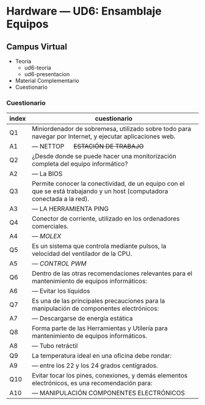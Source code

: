# Hardware — UD6: Ensamblaje Equipos

## Campus Virtual

- Teoría
  - ud6-teoria
  - ud6-presentacion
- Material Complementario <!--Tarjetas Gráficas-->
- Cuestionario


### Cuestionario

| index | cuestionario |
| ---   | --- |
| Q1    | Miniordenador de sobremesa, utilizado sobre todo para navegar por Internet, y ejecutar aplicaciones web.
| A1    | — NETTOP &emsp; ~~ESTACIÓN DE TRABAJO~~
| Q2    | ¿Desde donde se puede hacer una monitorización completa del equipo informático?
| A2    | — La BIOS
| Q3    | Permite conocer la conectividad, de un equipo con el que se está trabajando y un host (computadora conectada a la red).
| A3    | — LA HERRAMIENTA PING
| Q4    | Conector de corriente, utilizado en los ordenadores comerciales.
| A4    | — *MOLEX*
| Q5    | Es un sistema que controla mediante pulsos, la velocidad del ventilador de la CPU.
| A5    | — *CONTROL PWM*
| Q6    | Dentro de las otras recomendaciones relevantes para el mantenimiento de equipos informáticos:
| A6    | — Evitar los líquidos
| Q7    | Es una de las principales precauciones para la manipulación de componentes electrónicos:
| A7    | — Descargarse de energía estática
| Q8    | Forma parte de las Herramientas y Utilería para mantenimiento de equipos informáticos.
| A8    | — Tubo retráctil
| Q9    | La temperatura ideal en una oficina debe rondar: 
| A9    | — entre los 22 y los 24 grados centígrados.
| Q10   | Evitar tocar los pines, conexiones, y demás elementos electrónicos, es una recomendación para:
| A10   | — MANIPULACIÓN COMPONENTES ELECTRÓNICOS

